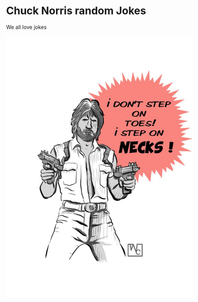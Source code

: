 # Chuck Norris random Jokes
We all love jokes


![alt text](https://github.com/ROL4ND909/chucknorris/blob/main/IMG_5565.JPG?raw=true)
